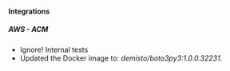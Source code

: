 
#### Integrations
##### AWS - ACM
- Ignore! Internal tests
- Updated the Docker image to: *demisto/boto3py3:1.0.0.32231*.
